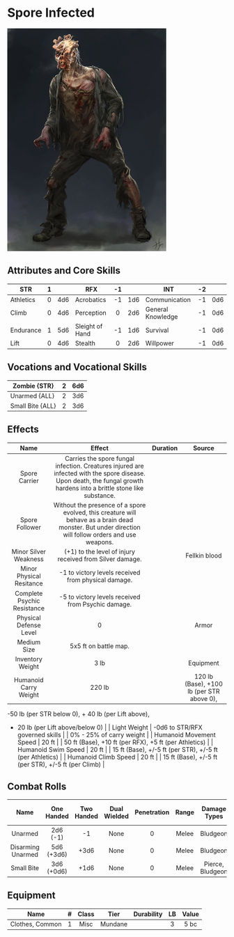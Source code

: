 # Spore Infected

![img](SporeInfected.png)

## Attributes and Core Skills

| STR       | 1 |    | RFX             | -1 |    | INT               | -2 |    |
| --------- | :-: | :-: | --------------- | :-: | :-: | ----------------- | :-: | :-: |
| Athletics | 0 | 4d6 | Acrobatics      | -1 | 1d6 | Communication     | -1 | 0d6 |
| Climb     | 0 | 4d6 | Perception      | 0 | 2d6 | General Knowledge | -1 | 0d6 |
| Endurance | 1 | 5d6 | Sleight of Hand | -1 | 1d6 | Survival          | -1 | 0d6 |
| Lift      | 0 | 4d6 | Stealth         | 0 | 2d6 | Willpower         | -1 | 0d6 |

## Vocations and Vocational Skills

| Zombie {STR}     | 2 | 6d6 |
| ---------------- | :-: | :-: |
| Unarmed {ALL}    | 2 | 3d6 |
| Small Bite {ALL} | 2 | 3d6 |

## Effects

|            Name            |                                                                                Effect                                                                                | Duration |                                                    Source                                                    |
| :-------------------------: | :-------------------------------------------------------------------------------------------------------------------------------------------------------------------: | :------: | :----------------------------------------------------------------------------------------------------------: |
|        Spore Carrier        | Carries the spore fungal infection. Creatures injured are infected with the spore disease. Upon death, the fungal growth hardens into a brittle stone like substance. |          |                                                                                                              |
|       Spore Follower       |          Without the presence of a spore evolved, this creature will behave as a brain dead monster. But under direction will follow orders and use weapons.          |          |                                                                                                              |
|    Minor Silver Weakness    |                                                     (+1) to the level of injury<br />received from Silver damage.                                                     |          |                                                Fellkin blood                                                |
|  Minor Physical Resitance  |                                                         -1 to victory levels received from physical damage.                                                         |          |                                                                                                              |
| Complete Psychic Resistance |                                                          -5 to victory levels received from Psychic damage.                                                          |          |                                                                                                              |
|   Physical Defense Level   |                                                                                   0                                                                                   |          |                                                    Armor                                                    |
|         Medium Size         |                                                                         5x5 ft on battle map.                                                                         |          |                                                                                                              |
|      Inventory Weight      |                                                                                 3 lb                                                                                 |          |                                                  Equipment                                                  |
|    Humanoid Carry Weight    |                                                                                220 lb                                                                                |          | 120 lb (Base), +100 lb (per STR above 0),
-50 lb (per STR below 0), + 40 lb (per Lift above),
- 20 lb (per Lift above/below 0) |
|        Light Weight        |                                                                    -0d6 to STR/RFX governed skills                                                                    |          |                                           0% - 25% of carry weight                                           |
|   Humanoid Movement Speed   |                                                                                 20 ft                                                                                 |          |                            50 ft (Base), +10 ft (per RFX), +5 ft (per Athletics)                            |
|     Humanoid Swim Speed     |                                                                                 20 ft                                                                                 |          |                          15 ft (Base), +/-5 ft (per STR), +/-5 ft (per Athletics)                          |
|    Humanoid Climb Speed    |                                                                                 20 ft                                                                                 |          |                             15 ft (Base), +/-5 ft (per STR), +/-5 ft (per Climb)                             |

## Combat Rolls

|       Name       | One<br />Handed | Two<br />Handed | Dual<br />Wielded | Penetration | Range | Damage<br />Types | Engageable<br />Opponents | Area Of<br />Effect | Resource<br />Class |
| :---------------: | :-------------: | :-------------: | :---------------: | :---------: | :---: | :---------------: | :-----------------------: | :-----------------: | :-----------------: |
|      Unarmed      |  2d6<br />(-1)  |       -1       |       None       |      0      | Melee |     Bludgeon     |           Rapid           |        None        |        None        |
| Disarming Unarmed | 5d6<br />(+3d6) |      +3d6      |       None       |      0      | Melee |     Bludgeon     |           Rapid           |        None        |        None        |
|    Small Bite    | 3d6<br />(+0d6) |      +1d6      |       None       |      0      | Melee | Pierce, Bludgeon |          Focused          |        None        |        None        |

## Equipment

| Name            | # | Class |  Tier  | Durability | LB | Value |
| --------------- | :-: | :---: | :-----: | :--------: | :-: | :---: |
| Clothes, Common | 1 | Misc | Mundane |            | 3 | 5 bc |
